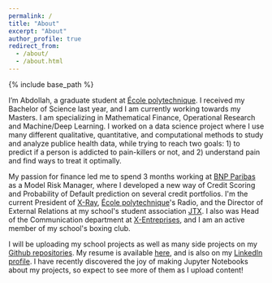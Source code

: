 ```yaml
---
permalink: /
title: "About"
excerpt: "About"
author_profile: true
redirect_from: 
  - /about/
  - /about.html
---
```


{% include base_path %}

I’m Abdollah, a graduate student at [École polytechnique](https://www.polytechnique.edu/en). I received my Bachelor of Science last year, and I am currently working towards my Masters. I am specializing in Mathematical Finance, Operational Research and Machine/Deep Learning. I worked on a data science project where I use many different qualitative, quantitative, and computational methods to study and analyze publice health data, while trying to reach two goals: 1) to predict if a person is addicted to pain-killers or not, and 2) understand pain and find ways to treat it optimally.

My passion for finance led me to spend 3 months working at [BNP Paribas][1] as a Model Risk Manager, where I developed a new way of Credit Scoring and Probability of Default prediction on several credit portfolios. I'm the current President of [X-Ray][2], [École polytechnique](https://www.polytechnique.edu/en)'s Radio, and the  Director of External Relations at my school's student association [JTX](http://binet-jtx.com/jtx). I also was Head of the Communication department at [X-Entreprises](http://www.xentreprises.com/en/), and I am an active member of my school's boxing club.

I will be uploading my school projects as well as many side projects on my [Github repositories](https://github.com/AbdollahRida).   My resume is available [here](https://abdollahrida.github.io/cv/), and is also on my [LinkedIn profile](https://www.linkedin.com/in/abdollah-rida/?locale=en_US). I have recently discovered the joy of making Jupyter Notebooks about my projects, so expect to see more of them as I upload content! 

[1]:https://mabanque.bnpparibas/
[2]:https://x-ray.binets.fr/

